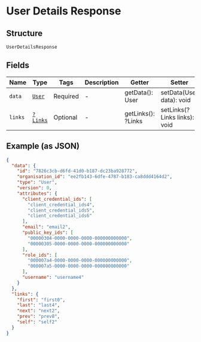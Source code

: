 
# User Details Response

## Structure

`UserDetailsResponse`

## Fields

| Name | Type | Tags | Description | Getter | Setter |
|  --- | --- | --- | --- | --- | --- |
| `data` | [`User`](../../doc/models/user.md) | Required | - | getData(): User | setData(User data): void |
| `links` | [`?Links`](../../doc/models/links.md) | Optional | - | getLinks(): ?Links | setLinks(?Links links): void |

## Example (as JSON)

```json
{
  "data": {
    "id": "7826c3cb-d6fd-41d0-b187-dc23ba928772",
    "organisation_id": "ee2fb143-6dfe-4787-b183-ca8ddd4164d2",
    "type": "User",
    "version": 0,
    "attributes": {
      "client_credential_ids": [
        "client_credential_ids4",
        "client_credential_ids5",
        "client_credential_ids6"
      ],
      "email": "email2",
      "public_key_ids": [
        "00000304-0000-0000-0000-000000000000",
        "00000305-0000-0000-0000-000000000000"
      ],
      "role_ids": [
        "000007a4-0000-0000-0000-000000000000",
        "000007a5-0000-0000-0000-000000000000"
      ],
      "username": "username4"
    }
  },
  "links": {
    "first": "first0",
    "last": "last4",
    "next": "next2",
    "prev": "prev8",
    "self": "self2"
  }
}
```

